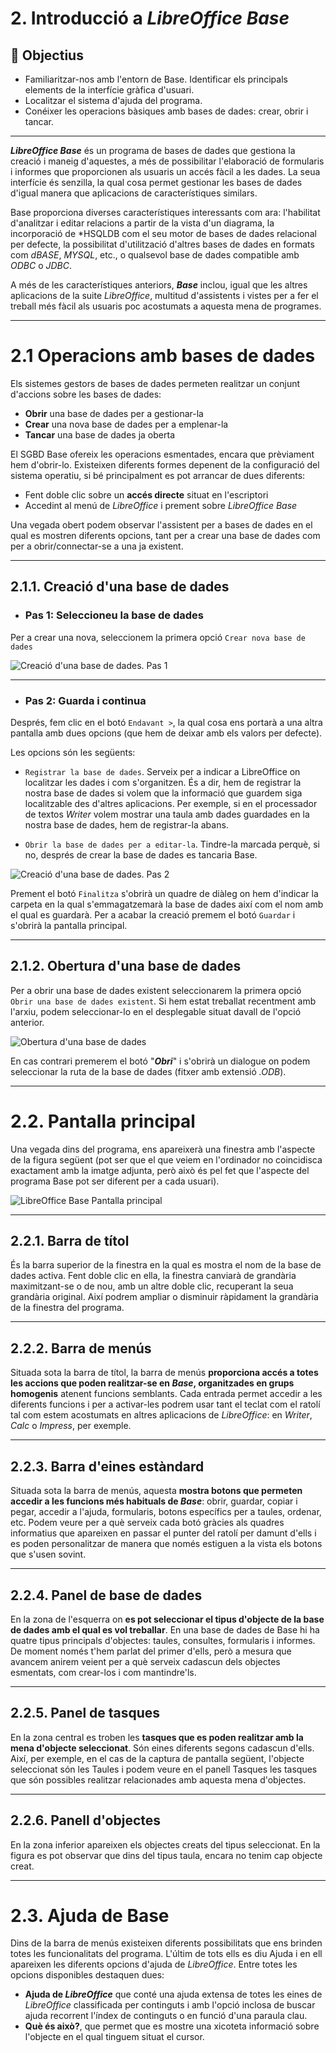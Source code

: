 # 2. Introducció a *LibreOffice Base*

## 🎯 Objectius
- Familiaritzar-nos amb l'entorn de Base. Identificar els principals elements de la interfície gràfica d'usuari.
- Localitzar el sistema d'ajuda del programa.
- Conéixer les operacions bàsiques amb bases de dades: crear, obrir i tancar.

---

***LibreOffice Base*** és un programa de bases de dades que gestiona la creació i maneig d'aquestes, a més de possibilitar l'elaboració de formularis i informes que proporcionen als usuaris un accés fàcil a les dades. La seua interfície és senzilla, la qual cosa permet gestionar les bases de dades d'igual manera que aplicacions de característiques similars.

Base proporciona diverses característiques interessants com ara: l'habilitat d'analitzar i editar relacions a partir de la vista d'un diagrama, la incorporació de *HSQLDB com el seu motor de bases de dades relacional per defecte, la possibilitat d'utilització d'altres bases de dades en formats com *dBASE*, *MYSQL*, etc., o qualsevol base de dades compatible amb *ODBC* o *JDBC*.

A més de les característiques anteriors, ***Base*** inclou, igual que les altres aplicacions de la suite *LibreOffice*, multitud d'assistents i vistes per a fer el treball més fàcil als usuaris poc acostumats a aquesta mena de programes.

---

# 2.1 Operacions amb bases de dades

Els sistemes gestors de bases de dades permeten realitzar un conjunt d'accions sobre les bases de dades:

- **Obrir** una base de dades per a gestionar-la
- **Crear** una nova base de dades per a emplenar-la
- **Tancar** una base de dades ja oberta

El SGBD Base ofereix les operacions esmentades, encara que prèviament hem d'obrir-lo. Existeixen diferents formes depenent de la configuració del sistema operatiu, si bé principalment es pot arrancar de dues diferents:

- Fent doble clic sobre un **accés directe** situat en l'escriptori
- Accedint al menú de *LibreOffice* i prement sobre *LibreOffice Base*

Una vegada obert podem observar l'assistent per a bases de dades en el qual es mostren diferents opcions, tant per a crear una base de dades com per a obrir/connectar-se a una ja existent.

---

## 2.1.1. Creació d'una base de dades

  - ### Pas 1: Seleccioneu la base de dades

Per a crear una nova, seleccionem la primera opció `Crear nova base de dades`

![Creació d'una base de dades. Pas 1](img/base_crea_pas1.png)

---

  - ### Pas 2: Guarda i continua
Després, fem clic en el botó `Endavant >`, la qual cosa ens portarà a una altra pantalla amb dues opcions (que hem de deixar amb els valors per defecte).

Les opcions són les següents:

- `Registrar la base de dades`. Serveix per a indicar a LibreOffice on localitzar les dades i com s'organitzen. És a dir, hem de registrar la nostra base de dades si volem que la informació que guardem siga localitzable des d'altres aplicacions. Per exemple, si en el processador de textos *Writer* volem mostrar una taula amb dades guardades en la nostra base de dades, hem de registrar-la abans.

- `Obrir la base de dades per a editar-la`. Tindre-la marcada perquè, si no, després de crear la base de dades es tancaria Base.

![Creació d'una base de dades. Pas 2](img/base_crea_pas2.png)

Prement el botó `Finalitza` s'obrirà un quadre de diàleg on hem d'indicar la carpeta en la qual s'emmagatzemarà la base de dades així com el nom amb el qual es guardarà. Per a acabar la creació premem el botó `Guardar` i s'obrirà la pantalla principal.

---

## 2.1.2. Obertura d'una base de dades

Per a obrir una base de dades existent seleccionarem la primera opció `Obrir una base de dades existent`. Si hem estat treballat recentment amb l'arxiu, podem seleccionar-lo en el desplegable situat davall de l'opció anterior.

![Obertura d'una base de dades](img/base_open.png)

En cas contrari premerem el botó "***Obri***" i s'obrirà un dialogue on podem seleccionar la ruta de la base de dades (fitxer amb extensió *.ODB*).

---

# 2.2. Pantalla principal

Una vegada dins del programa, ens apareixerà una finestra amb l'aspecte de la figura següent (pot ser que el que veiem en l'ordinador no coincidisca exactament amb la imatge adjunta, però això és pel fet que l'aspecte del programa Base pot ser diferent per a cada usuari).

![LibreOffice Base Pantalla principal](img/base_pantalla_principal.png)

---

## 2.2.1. Barra de títol
És la barra superior de la finestra en la qual es mostra el nom de la base de dades activa. Fent doble clic en ella, la finestra canviarà de grandària maximitzant-se o de nou, amb un altre doble clic, recuperant la seua grandària original. Així podrem ampliar o disminuir ràpidament la grandària de la finestra del programa.

---

## 2.2.2. Barra de menús

Situada sota la barra de títol, la barra de menús **proporciona accés a totes les accions que poden realitzar-se en *Base*, organitzades en grups homogenis** atenent funcions semblants. Cada entrada permet accedir a les diferents funcions i per a activar-les podrem usar tant el teclat com el ratolí tal com estem acostumats en altres aplicacions de *LibreOffice*: en *Writer*, *Calc* o *Impress*, per exemple.

---

## 2.2.3. Barra d'eines estàndard

Situada sota la barra de menús, aquesta **mostra botons que permeten accedir a les funcions més habituals de *Base***: obrir, guardar, copiar i pegar, accedir a l'ajuda, formularis, botons específics per a taules, ordenar, etc. Podem veure per a què serveix cada botó gràcies als quadres informatius que apareixen en passar el punter del ratolí per damunt d'ells i es poden personalitzar de manera que només estiguen a la vista els botons que s'usen sovint.

---

## 2.2.4. Panel de base de dades

En la zona de l'esquerra on **es pot seleccionar el tipus d'objecte de la base de dades amb el qual es vol treballar**. En una base de dades de Base hi ha quatre tipus principals d'objectes: taules, consultes, formularis i informes. De moment només t'hem parlat del primer d'ells, però a mesura que avancem anirem veient per a què serveix cadascun dels objectes esmentats, com crear-los i com mantindre'ls.

---

## 2.2.5. Panel de tasques

En la zona central es troben les **tasques que es poden realitzar amb la mena d'objecte seleccionat**. Són eines diferents segons cadascun d'ells. Així, per exemple, en el cas de la captura de pantalla següent, l'objecte seleccionat són les Taules i podem veure en el panell Tasques les tasques que són possibles realitzar relacionades amb aquesta mena d'objectes.

---

## 2.2.6. Panell d'objectes

En la zona inferior apareixen els objectes creats del tipus seleccionat. En la figura es pot observar que dins del tipus taula, encara no tenim cap objecte creat.

---

# 2.3. Ajuda de Base

Dins de la barra de menús existeixen diferents possibilitats que ens brinden totes les funcionalitats del programa. L'últim de tots ells es diu Ajuda i en ell apareixen les diferents opcions d'ajuda de *LibreOffice*. Entre totes les opcions disponibles destaquen dues:

- **Ajuda de *LibreOffice*** que conté una ajuda extensa de totes les eines de *LibreOffice* classificada per continguts i amb l'opció inclosa de buscar ajuda recorrent l'índex de continguts o en funció d'una paraula clau.
- **Què és això?**, que permet que es mostre una xicoteta informació sobre l'objecte en el qual tinguem situat el cursor.
